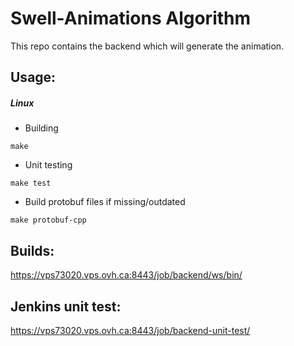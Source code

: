 # Swell-Animations Algorithm
This repo contains the backend which will generate the animation.

## Usage:
##### Linux
* Building
```
make
```
* Unit testing 
```
make test
```
* Build protobuf files if missing/outdated
```
make protobuf-cpp
```

## Builds:
https://vps73020.vps.ovh.ca:8443/job/backend/ws/bin/

## Jenkins unit test:
https://vps73020.vps.ovh.ca:8443/job/backend-unit-test/
